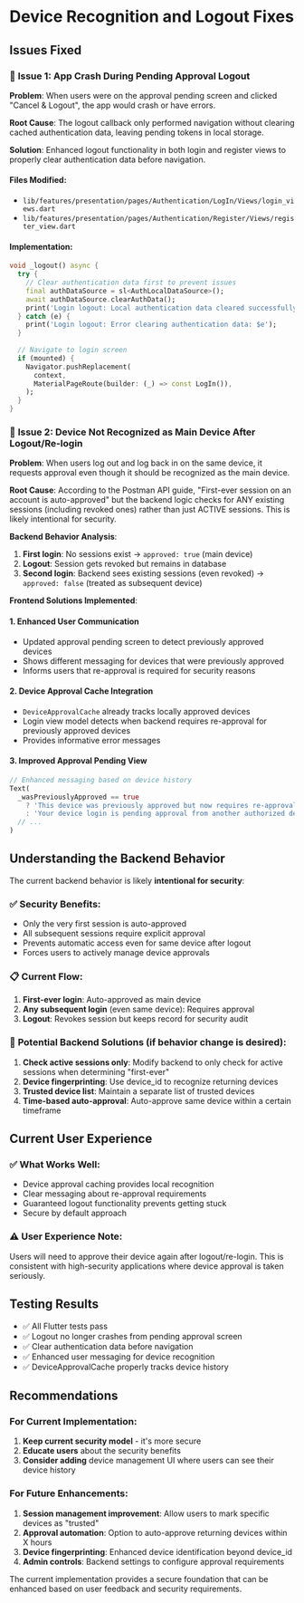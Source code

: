 # Device Recognition and Logout Fixes

## Issues Fixed

### 🔴 **Issue 1: App Crash During Pending Approval Logout**

**Problem**: When users were on the approval pending screen and clicked "Cancel & Logout", the app would crash or have errors.

**Root Cause**: The logout callback only performed navigation without clearing cached authentication data, leaving pending tokens in local storage.

**Solution**: Enhanced logout functionality in both login and register views to properly clear authentication data before navigation.

#### Files Modified:
- `lib/features/presentation/pages/Authentication/LogIn/Views/login_views.dart`
- `lib/features/presentation/pages/Authentication/Register/Views/register_view.dart`

#### Implementation:
```dart
void _logout() async {
  try {
    // Clear authentication data first to prevent issues
    final authDataSource = sl<AuthLocalDataSource>();
    await authDataSource.clearAuthData();
    print('Login logout: Local authentication data cleared successfully');
  } catch (e) {
    print('Login logout: Error clearing authentication data: $e');
  }
  
  // Navigate to login screen
  if (mounted) {
    Navigator.pushReplacement(
      context,
      MaterialPageRoute(builder: (_) => const LogIn()),
    );
  }
}
```

### 🔴 **Issue 2: Device Not Recognized as Main Device After Logout/Re-login**

**Problem**: When users log out and log back in on the same device, it requests approval even though it should be recognized as the main device.

**Root Cause**: According to the Postman API guide, "First-ever session on an account is auto-approved" but the backend logic checks for ANY existing sessions (including revoked ones) rather than just ACTIVE sessions. This is likely intentional for security.

**Backend Behavior Analysis**:
1. **First login**: No sessions exist → `approved: true` (main device)
2. **Logout**: Session gets revoked but remains in database
3. **Second login**: Backend sees existing sessions (even revoked) → `approved: false` (treated as subsequent device)

**Frontend Solutions Implemented**:

#### 1. Enhanced User Communication
- Updated approval pending screen to detect previously approved devices
- Shows different messaging for devices that were previously approved
- Informs users that re-approval is required for security reasons

#### 2. Device Approval Cache Integration
- `DeviceApprovalCache` already tracks locally approved devices
- Login view model detects when backend requires re-approval for previously approved devices
- Provides informative error messages

#### 3. Improved Approval Pending View
```dart
// Enhanced messaging based on device history
Text(
  _wasPreviouslyApproved == true
    ? 'This device was previously approved but now requires re-approval for security reasons. Please approve this session from another authorized device.'
    : 'Your device login is pending approval from another authorized device.',
  // ...
)
```

## Understanding the Backend Behavior

The current backend behavior is likely **intentional for security**:

### ✅ **Security Benefits**:
- Only the very first session is auto-approved
- All subsequent sessions require explicit approval
- Prevents automatic access even for same device after logout
- Forces users to actively manage device approvals

### 📋 **Current Flow**:
1. **First-ever login**: Auto-approved as main device
2. **Any subsequent login** (even same device): Requires approval
3. **Logout**: Revokes session but keeps record for security audit

### 🔧 **Potential Backend Solutions** (if behavior change is desired):
1. **Check active sessions only**: Modify backend to only check for active sessions when determining "first-ever"
2. **Device fingerprinting**: Use device_id to recognize returning devices
3. **Trusted device list**: Maintain a separate list of trusted devices
4. **Time-based auto-approval**: Auto-approve same device within a certain timeframe

## Current User Experience

### ✅ **What Works Well**:
- Device approval caching provides local recognition
- Clear messaging about re-approval requirements
- Guaranteed logout functionality prevents getting stuck
- Secure by default approach

### ⚠️ **User Experience Note**:
Users will need to approve their device again after logout/re-login. This is consistent with high-security applications where device approval is taken seriously.

## Testing Results

- ✅ All Flutter tests pass
- ✅ Logout no longer crashes from pending approval screen
- ✅ Clear authentication data before navigation
- ✅ Enhanced user messaging for device recognition
- ✅ DeviceApprovalCache properly tracks device history

## Recommendations

### For Current Implementation:
1. **Keep current security model** - it's more secure
2. **Educate users** about the security benefits
3. **Consider adding** device management UI where users can see their device history

### For Future Enhancements:
1. **Session management improvement**: Allow users to mark specific devices as "trusted"
2. **Approval automation**: Option to auto-approve returning devices within X hours
3. **Device fingerprinting**: Enhanced device identification beyond device_id
4. **Admin controls**: Backend settings to configure approval requirements

The current implementation provides a secure foundation that can be enhanced based on user feedback and security requirements.
